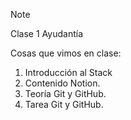 >[!NOTE]
>Clase 1 Ayudantía

Cosas que vimos en clase:

1. Introducción al Stack
2. Contenido Notion.
3. Teoría Git y GitHub.
4. Tarea Git y GitHub.


